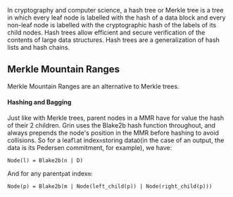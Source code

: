 In cryptography and computer science, a hash tree or Merkle tree is a tree in which every leaf node is labelled with the hash of a data block and every non-leaf node is labelled with the cryptographic hash of the labels of its child nodes. Hash trees allow efficient and secure verification of the contents of large data structures. Hash trees are a generalization of hash lists and hash chains.

## Merkle Mountain Ranges

Merkle Mountain Ranges are an alternative to Merkle trees.

#### Hashing and Bagging

Just like with Merkle trees, parent nodes in a MMR have for value the hash of their 2 children. Grin uses the Blake2b hash function throughout, and always prepends the node's position in the MMR before hashing to avoid collisions. So for a leaf`l`at index`n`storing data`D`\(in the case of an output, the data is its Pedersen commitment, for example\), we have:

```
Node(l) = Blake2b(n | D)
```

And for any parent`p`at index`m`:

```
Node(p) = Blake2b(m | Node(left_child(p)) | Node(right_child(p)))
```



